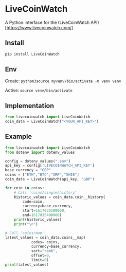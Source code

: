 # LiveCoinWatch

A Python interface for the (LiveCoinWatch API)[https://www.livecoinwatch.com/]

## Install

```bash
pip install LiveCoinWatch
```

## Env
Create: ``python3source myvenv/bin/activate -m venv venv``

Active: ``source venv/bin/activate``

## Implementation

```python
from livecoinwatch import LiveCoinWatch
coin_data = LiveCoinWatch("<YOUR_API_KEY>")
```

## Example

```python
from livecoinwatch import LiveCoinWatch
from dotenv import dotenv_values

config = dotenv_values(".env")
api_key = config['LIVECOINWATCH_API_KEY']
base_currency = "GBP"
coins = ["ETH","BTC","XRP","SHIB"]
coin_data = LiveCoinWatch(api_key, "GBP")

for coin in coins:
    # Call 'coins/single/history'
    historic_values = coin_data.coin__history(
        code=coin,
        currency=base_currency,
        start=1617035100000,
        end=1617035400000)
    print(historic_values)
    print("\n")

# Call 'coins/map'
latest_values = coin_data.coins__map(
            codes= coins,
            currency=base_currency,
            sort="rank",
            offset=0,
            limit=0)
print(latest_values)
```

